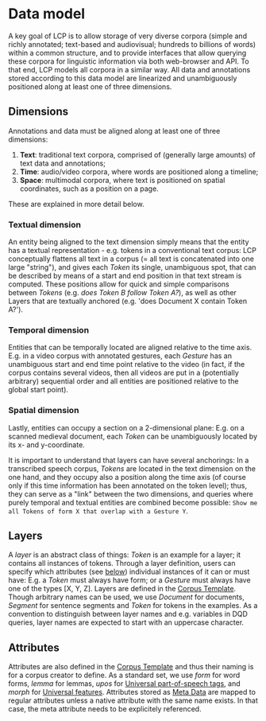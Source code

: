 # Data model

A key goal of LCP is to allow storage of very diverse corpora (simple and richly annotated; text-based and audiovisual; hundreds to billions of words) within a common structure, and to provide interfaces that allow querying these corpora for linguistic information via both web-browser and API. To that end, LCP models all corpora in a similar way. All data and annotations stored according to this data model are linearized and unambiguously positioned along at least one of three dimensions.

## Dimensions

Annotations and data must be aligned along at least one of three dimensions:

1. **Text**: traditional text corpora, comprised of (generally large amounts) of text data and annotations;
2. **Time**: audio/video corpora, where words are positioned along a timeline;
3. **Space**: multimodal corpora, where text is positioned on spatial coordinates, such as a position on a page.

These are explained in more detail below.
  
### Textual dimension

An entity being aligned to the text dimension simply means that the entity has a textual representation - e.g. tokens in a conventional text corpus: LCP conceptually flattens all text in a corpus (= all text is concatenated into one large "string"), and gives each *Token* its single, unambiguous spot, that can be described by means of a start and end position in that text stream is computed.
These positions allow for quick and simple comparisons between *Tokens* (e.g. *does Token B follow Token A?*), as well as other Layers that are textually anchored (e.g. 'does Document X contain Token A?').

### Temporal dimension

Entities that can be temporally located are aligned relative to the time axis. E.g. in a video corpus with annotated gestures, each *Gesture* has an unambiguous start and end time point relative to the video (in fact, if the corpus contains several videos, then all videos are put in a (potentially arbitrary) sequential order and all entities are positioned relative to the global start point).

### Spatial dimension

Lastly, entities can occupy a section on a 2-dimensional plane: E.g. on a scanned medieval document, each *Token* can be unambiguously located by its x- and y-coordinate.

It is important to understand that layers can have several anchorings: In a transcribed speech corpus, *Tokens* are located in the text dimension on the one hand, and they occupy also a position along the time axis (of course only if this time information has been annotated on the token level); thus, they can serve as a "link" between the two dimensions, and queries where purely temporal and textual entities are combined become possible: `Show me all Tokens of form X that overlap with a Gesture Y`.

## Layers

A *layer* is an abstract class of things: *Token* is an example for a layer; it contains all instances of tokens.
Through a layer definition, users can specify which attributes (see [below](model.md#attributes)) individual instances of it can or must have: E.g. a *Token* must always have form; or a *Gesture* must always have one of the types [X, Y, Z].
Layers are defined in the [Corpus Template](corpus-template.md). Though arbitrary names can be used, we use *Document* for documents, *Segment* for sentence segments and *Token* for tokens in the examples. As a convention to distinguish between layer names and e.g. variables in DQD queries, layer names are expected to start with an uppercase character.

## Attributes

Attributes are also defined in the [Corpus Template](corpus-template.md) and thus their naming is for a corpus creator to define. As a standard set, we use *form* for word forms, *lemma* for lemmas, *upos* for [Universal part-of-speech tags](https://universaldependencies.org/u/pos/all.html), and *morph* for [Universal features](https://universaldependencies.org/u/feat/all.html). Attributes stored as [Meta Data](meta-data.md) are mapped to regular attributes unless a native attribute with the same name exists. In that case, the meta attribute needs to be explicitely referenced.

